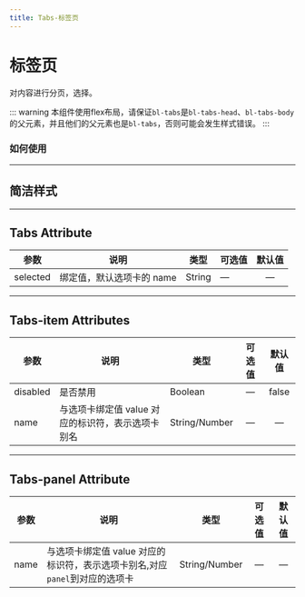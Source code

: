 ```yaml
---
title: Tabs-标签页
---
```


# 标签页
对内容进行分页，选择。


::: warning
本组件使用flex布局，请保证```bl-tabs```是```bl-tabs-head```、```bl-tabs-body``` 的父元素，并且他们的父元素也是```bl-tabs```，否则可能会发生样式错误。
:::

### 如何使用

---

## 简洁样式
<tabs-demo></tabs-demo>

---




## Tabs Attribute


| 参数       | 说明              | 类型            | 可选值                     |  默认值   |
|----------|-----------------|----------------|-------------------------|:------:|
| selected | 绑定值，默认选项卡的 name | String | —                |   —    |



---

## Tabs-item Attributes

| 参数       | 说明                           | 类型            | 可选值 |  默认值  |
|----------|------------------------------|---------------|:---:|:-----:|
| disabled | 是否禁用                         | Boolean       |  —  | false |
| name     | 与选项卡绑定值 value 对应的标识符，表示选项卡别名 | String/Number |  —  |   —   |



---

## Tabs-panel Attribute

| 参数       | 说明                                                | 类型            | 可选值 |  默认值  |
|----------|---------------------------------------------------|---------------|:---:|:-----:|
| name     | 与选项卡绑定值 value 对应的标识符，表示选项卡别名,对应```panel```到对应的选项卡 | String/Number |  —  |   —   |



